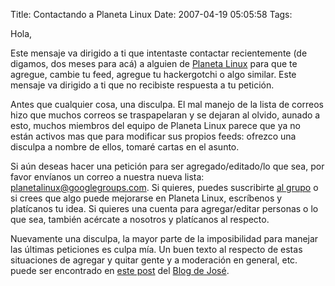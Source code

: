 Title: Contactando a Planeta Linux
Date: 2007-04-19 05:05:58
Tags: 

<p>Hola,</p>
<p>
Este mensaje va dirigido a ti que intentaste contactar recientemente (de digamos, dos meses para acá) a alguien de <a href="http://www.planetalinux.org/" target="_blank">Planeta Linux</a> para que te agregue, cambie tu feed, agregue tu hackergotchi o algo similar. Este mensaje va dirigido a ti que no recibiste respuesta a tu petición.

Antes que cualquier cosa, una disculpa. El mal manejo de la lista de correos hizo que muchos correos se traspapelaran y se dejaran al olvido, aunado a esto, muchos miembros del equipo de Planeta Linux parece que ya no están activos mas que para modificar sus propios feeds: ofrezco una disculpa a nombre de ellos, tomaré cartas en el asunto.

Si aún deseas hacer una petición para ser agregado/editado/lo que sea, por favor envíanos un correo a nuestra nueva lista: <a href="mailto:planetalinux@googlegroups.com" target="_blank">planetalinux@googlegroups.com</a>. Si quieres, puedes suscribirte <a href="http://groups.google.com/group/planetalinux" target="_blank">al grupo</a> o si crees que algo puede mejorarse en Planeta Linux, escríbenos y platícanos tu idea. Si quieres una cuenta para agregar/editar personas o lo que sea, también acércate a nosotros y platícanos al respecto.

Nuevamente una disculpa, la mayor parte de la imposibilidad para manejar las últimas peticiones es culpa mía. Un buen texto al respecto de estas situaciones de agregar y quitar gente y a moderación en general, etc. puede ser encontrado en <a href="http://blog.bureado.com.ve/?p=396" target="_blank">este post</a> del <a href="http://blog.bureado.com.ve/" target="_blank">Blog de José</a>. </p>
